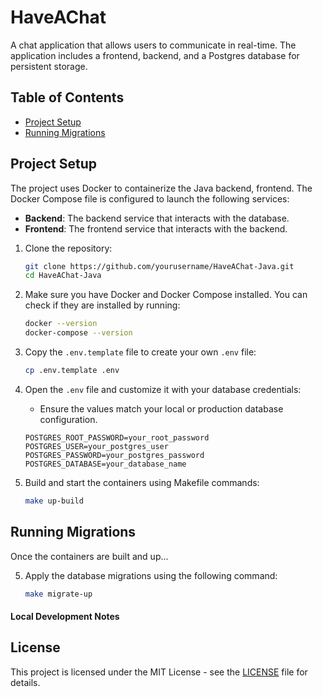 # HaveAChat
A chat application that allows users to communicate in real-time. The application includes a frontend, backend, and a Postgres database for persistent storage.

## Table of Contents
- [Project Setup](#project-setup)
- [Running Migrations](#running-migrations)


## Project Setup
The project uses Docker to containerize the Java backend, frontend. 
The Docker Compose file is configured to launch the following services:
- **Backend**: The backend service that interacts with the database.
- **Frontend**: The frontend service that interacts with the backend.

1. Clone the repository:
    ```bash
    git clone https://github.com/yourusername/HaveAChat-Java.git
    cd HaveAChat-Java
    ```

2. Make sure you have Docker and Docker Compose installed. You can check if they are installed by running:
    ```bash
    docker --version
    docker-compose --version
    ```

3. Copy the `.env.template` file to create your own `.env` file:
    ```bash
    cp .env.template .env
    ```

4. Open the `.env` file and customize it with your database credentials:
    - Ensure the values match your local or production database configuration.
    ```env
    POSTGRES_ROOT_PASSWORD=your_root_password
    POSTGRES_USER=your_postgres_user
    POSTGRES_PASSWORD=your_postgres_password
    POSTGRES_DATABASE=your_database_name
    ```

5. Build and start the containers using Makefile commands:
    ```bash
    make up-build
    ```

## Running Migrations

Once the containers are built and up...

5. Apply the database migrations using the following command:
    ```bash
    make migrate-up
    ```

#### Local Development Notes


## License

This project is licensed under the MIT License - see the [LICENSE](LICENSE) file for details.

